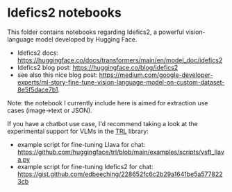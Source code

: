 # Idefics2 notebooks

This folder contains notebooks regarding Idefics2, a powerful vision-language model developed by Hugging Face.

- Idefics2 docs: https://huggingface.co/docs/transformers/main/en/model_doc/idefics2
- Idefics2 blog post: https://huggingface.co/blog/idefics2
- see also this nice blog post: https://medium.com/google-developer-experts/ml-story-fine-tune-vision-language-model-on-custom-dataset-8e5f5dace7b1.

Note: the notebook I currently include here is aimed for extraction use cases (image->text or JSON).

If you have a chatbot use case, I'd recommend taking a look at the experimental support for VLMs in the [TRL](https://huggingface.co/docs/trl/en/index) library:
- example script for fine-tuning Llava for chat: https://github.com/huggingface/trl/blob/main/examples/scripts/vsft_llava.py
- example script for fine-tuning Idefics2 for chat: https://gist.github.com/edbeeching/228652fc6c2b29a1641be5a5778223cb
